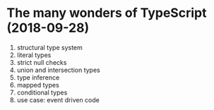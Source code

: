 # The many wonders of TypeScript (2018-09-28)

1. structural type system
2. literal types
3. strict null checks
4. union and intersection types
5. type inference
6. mapped types
7. conditional types
8. use case: event driven code

